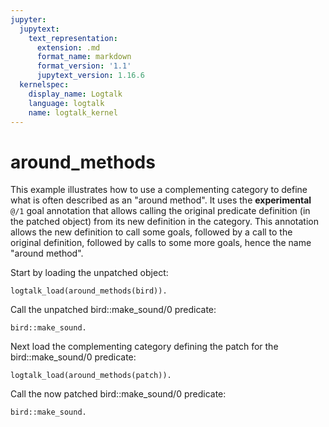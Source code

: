 ```yaml
---
jupyter:
  jupytext:
    text_representation:
      extension: .md
      format_name: markdown
      format_version: '1.1'
      jupytext_version: 1.16.6
  kernelspec:
    display_name: Logtalk
    language: logtalk
    name: logtalk_kernel
---
```


<!--
________________________________________________________________________

This file is part of Logtalk <https://logtalk.org/>  
SPDX-FileCopyrightText: 1998-2025 Paulo Moura <pmoura@logtalk.org>  
SPDX-License-Identifier: Apache-2.0

Licensed under the Apache License, Version 2.0 (the "License");
you may not use this file except in compliance with the License.
You may obtain a copy of the License at

    http://www.apache.org/licenses/LICENSE-2.0

Unless required by applicable law or agreed to in writing, software
distributed under the License is distributed on an "AS IS" BASIS,
WITHOUT WARRANTIES OR CONDITIONS OF ANY KIND, either express or implied.
See the License for the specific language governing permissions and
limitations under the License.
________________________________________________________________________
-->

# around_methods

This example illustrates how to use a complementing category to define what
is often described as an "around method". It uses the **experimental** `@/1`
goal annotation that allows calling the original predicate definition (in
the patched object) from its new definition in the category. This annotation
allows the new definition to call some goals, followed by a call to the
original definition, followed by calls to some more goals, hence the name
"around method".

Start by loading the unpatched object:

```logtalk
logtalk_load(around_methods(bird)).
```

Call the unpatched bird::make_sound/0 predicate:

```logtalk
bird::make_sound.
```

<!--
Chirp, chirp!
yes
-->

Next load the complementing category defining the patch for the bird::make_sound/0 predicate:

```logtalk
logtalk_load(around_methods(patch)).
```

Call the now patched bird::make_sound/0 predicate:

```logtalk
bird::make_sound.
```

<!--
Started making sound...
Chirp, chirp!
... finished making sound.
yes
-->
